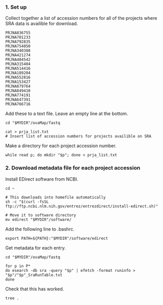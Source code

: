 ### 1. Set up
Collect together a list of accession numbers for all of the projects where SRA data is availible for download.
```text
PRJNA836755
PRJNA701233
PRJNA792835
PRJNA754050
PRJNA340388
PRJNA421274
PRJNA484542
PRJNA315404
PRJNA514416
PRJNA189204
PRJNA552816
PRJNA153427
PRJNA879764
PRJNA849410
PRJNA774191
PRJNA647391
PRJNA766716
```

Add these to a text file. Leave an empty line at the bottom.
```console
cd "$MYDIR"/ovaMap/fastq

cat > prja_list.txt
# Insert list of accession numbers for projects availible on SRA
```

Make a directory for each project accession number.
```console
while read p; do mkdir "$p"; done < prja_list.txt
```

### 2. Download metadata file for each project accession
Install EDirect software from NCBI.
```console
cd ~

# This downloads into homefile automatically
sh -c "$(curl -fsSL ftp://ftp.ncbi.nlm.nih.gov/entrez/entrezdirect/install-edirect.sh)"

# Move it to software directory
mv edirect "$MYDIR"/software/
```

Add the following line to .bashrc.
```console
export PATH=${PATH}:"$MYDIR"/software/edirect
```

Get metadata for each entry.
```console
cd "$MYDIR"/ovaMap/fastq

for p in P*
do esearch -db sra -query "$p" | efetch -format runinfo > "$p"/"$p"_SraRunTable.txt
done 
```

Check that this has worked.
```console
tree .
```

